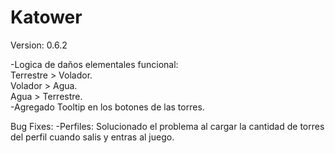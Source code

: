 # Katower
 
Version: 0.6.2

-Logica de daños elementales funcional:<br>
Terrestre > Volador.<br>
Volador > Agua.<br/>
Agua > Terrestre.<br/>
-Agregado Tooltip en los botones de las torres.<br/>

Bug Fixes:
-Perfiles:
Solucionado el problema al cargar la cantidad de torres del perfil cuando salis y entras al juego.
